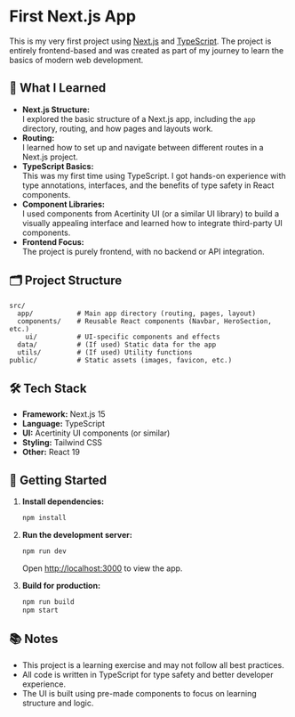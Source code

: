 # First Next.js App

This is my very first project using [Next.js](https://nextjs.org/) and [TypeScript](https://www.typescriptlang.org/). The project is entirely frontend-based and was created as part of my journey to learn the basics of modern web development.

## 🚀 What I Learned

- **Next.js Structure:**  
  I explored the basic structure of a Next.js app, including the `app` directory, routing, and how pages and layouts work.
- **Routing:**  
  I learned how to set up and navigate between different routes in a Next.js project.
- **TypeScript Basics:**  
  This was my first time using TypeScript. I got hands-on experience with type annotations, interfaces, and the benefits of type safety in React components.
- **Component Libraries:**  
  I used components from Acertinity UI (or a similar UI library) to build a visually appealing interface and learned how to integrate third-party UI components.
- **Frontend Focus:**  
  The project is purely frontend, with no backend or API integration.

## 🗂️ Project Structure

```
src/
  app/           # Main app directory (routing, pages, layout)
  components/    # Reusable React components (Navbar, HeroSection, etc.)
    ui/          # UI-specific components and effects
  data/          # (If used) Static data for the app
  utils/         # (If used) Utility functions
public/          # Static assets (images, favicon, etc.)
```

## 🛠️ Tech Stack

- **Framework:** Next.js 15
- **Language:** TypeScript
- **UI:** Acertinity UI components (or similar)
- **Styling:** Tailwind CSS
- **Other:** React 19

## 🏁 Getting Started

1. **Install dependencies:**
   ```bash
   npm install
   ```
2. **Run the development server:**
   ```bash
   npm run dev
   ```
   Open [http://localhost:3000](http://localhost:3000) to view the app.

3. **Build for production:**
   ```bash
   npm run build
   npm start
   ```

## 📚 Notes

- This project is a learning exercise and may not follow all best practices.
- All code is written in TypeScript for type safety and better developer experience.
- The UI is built using pre-made components to focus on learning structure and logic.